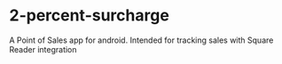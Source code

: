 # 2-percent-surcharge
A Point of Sales app for android. Intended for tracking sales with Square Reader integration
